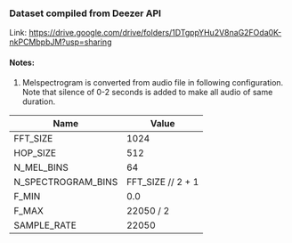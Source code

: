 ### Dataset compiled from Deezer API

Link: https://drive.google.com/drive/folders/1DTgppYHu2V8naG2FOda0K-nkPCMbpbJM?usp=sharing

#### Notes:
1. Melspectrogram is converted from audio file in following configuration. Note that silence of 0-2 seconds is added to make all audio of same duration. 

Name|Value
---|---
FFT_SIZE | 1024
HOP_SIZE | 512
N_MEL_BINS | 64
N_SPECTROGRAM_BINS | FFT_SIZE // 2 + 1
F_MIN | 0.0
F_MAX | 22050 / 2
SAMPLE_RATE | 22050